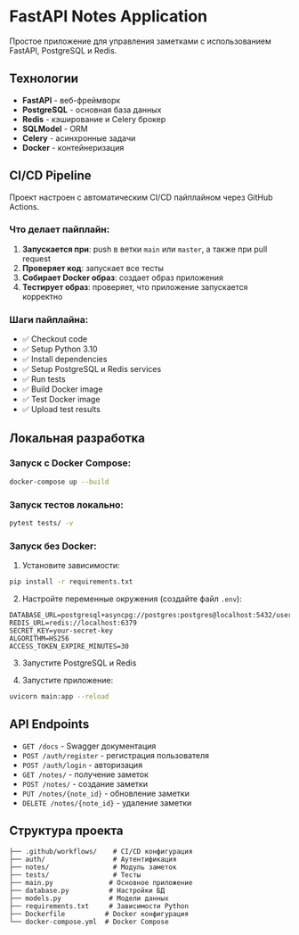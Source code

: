 # FastAPI Notes Application

Простое приложение для управления заметками с использованием FastAPI, PostgreSQL и Redis.

## Технологии

- **FastAPI** - веб-фреймворк
- **PostgreSQL** - основная база данных
- **Redis** - кэширование и Celery брокер
- **SQLModel** - ORM
- **Celery** - асинхронные задачи
- **Docker** - контейнеризация

## CI/CD Pipeline

Проект настроен с автоматическим CI/CD пайплайном через GitHub Actions.

### Что делает пайплайн:

1. **Запускается при**: push в ветки `main` или `master`, а также при pull request
2. **Проверяет код**: запускает все тесты
3. **Собирает Docker образ**: создает образ приложения
4. **Тестирует образ**: проверяет, что приложение запускается корректно

### Шаги пайплайна:

- ✅ Checkout code
- ✅ Setup Python 3.10
- ✅ Install dependencies
- ✅ Setup PostgreSQL и Redis services
- ✅ Run tests
- ✅ Build Docker image
- ✅ Test Docker image
- ✅ Upload test results

## Локальная разработка

### Запуск с Docker Compose:

```bash
docker-compose up --build
```

### Запуск тестов локально:

```bash
pytest tests/ -v
```

### Запуск без Docker:

1. Установите зависимости:
```bash
pip install -r requirements.txt
```

2. Настройте переменные окружения (создайте файл `.env`):
```env
DATABASE_URL=postgresql+asyncpg://postgres:postgres@localhost:5432/user
REDIS_URL=redis://localhost:6379
SECRET_KEY=your-secret-key
ALGORITHM=HS256
ACCESS_TOKEN_EXPIRE_MINUTES=30
```

3. Запустите PostgreSQL и Redis

4. Запустите приложение:
```bash
uvicorn main:app --reload
```

## API Endpoints

- `GET /docs` - Swagger документация
- `POST /auth/register` - регистрация пользователя
- `POST /auth/login` - авторизация
- `GET /notes/` - получение заметок
- `POST /notes/` - создание заметки
- `PUT /notes/{note_id}` - обновление заметки
- `DELETE /notes/{note_id}` - удаление заметки

## Структура проекта

```
├── .github/workflows/    # CI/CD конфигурация
├── auth/                 # Аутентификация
├── notes/                # Модуль заметок
├── tests/                # Тесты
├── main.py              # Основное приложение
├── database.py          # Настройки БД
├── models.py            # Модели данных
├── requirements.txt     # Зависимости Python
├── Dockerfile          # Docker конфигурация
└── docker-compose.yml  # Docker Compose
``` 